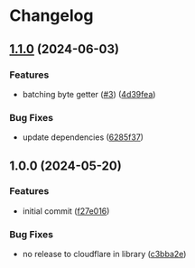 # Changelog

## [1.1.0](https://github.com/w3s-project/public-bucket/compare/v1.0.0...v1.1.0) (2024-06-03)


### Features

* batching byte getter ([#3](https://github.com/w3s-project/public-bucket/issues/3)) ([4d39fea](https://github.com/w3s-project/public-bucket/commit/4d39fea241afc1dca2caa8d821c8c6173cc68ee3))


### Bug Fixes

* update dependencies ([6285f37](https://github.com/w3s-project/public-bucket/commit/6285f37f4a1bd202d1e9a514732ccb88aad10722))

## 1.0.0 (2024-05-20)


### Features

* initial commit ([f27e016](https://github.com/w3s-project/public-bucket/commit/f27e0164815ce577dfab78a431b91871fbe6a68a))


### Bug Fixes

* no release to cloudflare in library ([c3bba2e](https://github.com/w3s-project/public-bucket/commit/c3bba2eed71dc044533ec0c799dbdeadc9f4dae7))

